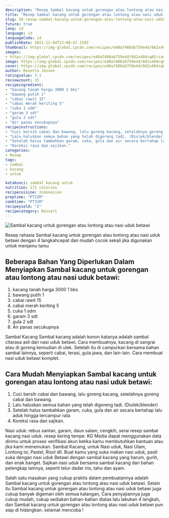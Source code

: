 ```yaml
---
description: "Resep Sambal kacang untuk gorengan atau lontong atau nasi uduk betawi, Sempurna"
title: "Resep Sambal kacang untuk gorengan atau lontong atau nasi uduk betawi, Sempurna"
slug: 58-resep-sambal-kacang-untuk-gorengan-atau-lontong-atau-nasi-uduk-betawi-sempurna
future: true
lang: id
language: id
languageCode: id
publishDate: 2021-12-04T12:08:47.159Z 
thumbnail: https://img-global.cpcdn.com/recipes/e40a7408ab759e4d/682x484cq65/sambal-kacang-untuk-gorengan-atau-lontong-atau-nasi-uduk-betawi-foto-resep-utama.png
images:
- https://img-global.cpcdn.com/recipes/e40a7408ab759e4d/682x484cq65/sambal-kacang-untuk-gorengan-atau-lontong-atau-nasi-uduk-betawi-foto-resep-utama.png
image: https://img-global.cpcdn.com/recipes/e40a7408ab759e4d/682x484cq65/sambal-kacang-untuk-gorengan-atau-lontong-atau-nasi-uduk-betawi-foto-resep-utama.png
cover: https://img-global.cpcdn.com/recipes/e40a7408ab759e4d/682x484cq65/sambal-kacang-untuk-gorengan-atau-lontong-atau-nasi-uduk-betawi-foto-resep-utama.png
author: Rosetta Jensen
ratingvalue: 3.1
reviewcount: 15
recipeingredient:
- "kacang tanah harga 3000 1 bks"
- "bawang putih 1"
- "cabai rawit 15"
- "cabai merah keriting 5"
- "cuka 1 sdm"
- "garam 3 sdt"
- "gula 2 sdt"
- "Air panas secukupnya"
recipeinstructions:
- "Cuci bersih cabai dan bawang, lalu goreng kacang, setelahnya goreng cabai dan bawang."
- "Lalu haluskan semua bahan yang telah digoreng tadi. (Diulek/blender)"
- "Setelah halus tambahkan garam, cuka, gula dan air secara bertahap lalu aduk hingga tercampur rata"
- "Koreksi rasa dan sajikan."
categories:
- Resep
tags:
- sambal
- kacang
- untuk

katakunci: sambal kacang untuk 
nutrition: 172 calories
recipecuisine: Indonesian
preptime: "PT22M"
cooktime: "PT31M"
recipeyield: "2"
recipecategory: Dessert
---
```



![Sambal kacang untuk gorengan atau lontong atau nasi uduk betawi](https://img-global.cpcdn.com/recipes/e40a7408ab759e4d/682x484cq65/sambal-kacang-untuk-gorengan-atau-lontong-atau-nasi-uduk-betawi-foto-resep-utama.png)

Resep rahasia Sambal kacang untuk gorengan atau lontong atau nasi uduk betawi    dengan 4 langkahcepat dan mudah cocok sekali jika digunakan untuk menjamu tamu

<!--inarticleads1-->

## Beberapa Bahan Yang Diperlukan Dalam Menyiapkan Sambal kacang untuk gorengan atau lontong atau nasi uduk betawi:

1. kacang tanah harga 3000 1 bks
1. bawang putih 1
1. cabai rawit 15
1. cabai merah keriting 5
1. cuka 1 sdm
1. garam 3 sdt
1. gula 2 sdt
1. Air panas secukupnya

Sambal Kacang Sambal kacang adalah konon katanya adalah sambal citarasa asli dari nasi uduk betawi. Cara membuatnya, kacang di sangrai atau di goreng kemudian di ulek. Setelah itu di campurkan bersama bahan sambal lainnya, seperti cabai, terasi, gula jawa, dan lain-lain. Cara membuat nasi uduk betawi komplet. 

<!--inarticleads2-->

## Cara Mudah Menyiapkan Sambal kacang untuk gorengan atau lontong atau nasi uduk betawi:

1. Cuci bersih cabai dan bawang, lalu goreng kacang, setelahnya goreng cabai dan bawang.
1. Lalu haluskan semua bahan yang telah digoreng tadi. (Diulek/blender)
1. Setelah halus tambahkan garam, cuka, gula dan air secara bertahap lalu aduk hingga tercampur rata
1. Koreksi rasa dan sajikan.


Nasi uduk: rebus santan, garam, daun salam, cengkih, serai resep sambal kacang nasi uduk. resep kering tempe. KG Media dapat menggunakan data dirimu untuk proses verifikasi akun ketika kamu membutuhkan bantuan atau jika kami menemukan. Sambal Kacang, untuk Nasi uduk, Nasi Ulam, Lontong isi, Pastel, Risol dll. Buat kamu yang suka makan nasi uduk, pasti suka dengan nasi uduk Betawi dengan sambal kacang yang harum, gurih, dan enak banget. Sajikan nasi uduk bersama sambal kacang dan bahan pelengkap lainnya, seperti telur dadar iris, tahu dan ayam. 

Salah satu masakan yang cukup praktis dalam pembuatannya adalah  Sambal kacang untuk gorengan atau lontong atau nasi uduk betawi. Selain itu  Sambal kacang untuk gorengan atau lontong atau nasi uduk betawi  juga cukup banyak digemari oleh semua kalangan, Cara penyajiannya juga cukup mudah, cukup sediakan bahan-bahan diatas lalu lakukan 4 langkah, dan  Sambal kacang untuk gorengan atau lontong atau nasi uduk betawi  pun siap di hidangkan. selamat mencoba !
